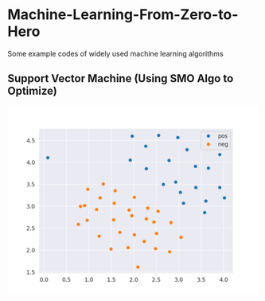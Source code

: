 # Machine-Learning-From-Zero-to-Hero
Some example codes of widely used machine learning algorithms





## Support Vector Machine (Using SMO Algo to Optimize)

![The Original Data](https://github.com/GuoshenLi/Machine-Learning-From-Zero-to-Hero/blob/main/svm/data_1.png)
